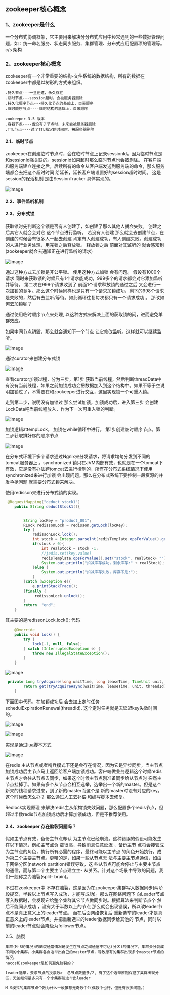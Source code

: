 

## zookeeper核心概念

### 1、zookeeper是什么

 一个分布式协调框架，它主要用来解决分分布式应用中经常遇到的一些数据管理问题，如：统一命名服务、状态同步服务、集群管理、分布式应用配置项的管理等。c/s 架构



### 2、zookeeper核心概念

  zookeeper有一个非常重要的结构-文件系统的数据结构，所有的数据在zookeeper中都是以树形的方式来组织。

```
.持久节点---一旦创建，永久存在
.临时节点---session超时，会被服务器删除
.持久化顺序节点---持久化节点的基础上，自带顺序
.临时顺序节点----临时结构的基础上，自带顺序

zookeeper-3.5 版本
.容器节点----当没有子节点时，未来会被服务器删除
.TTL节点----过了TTL指定的时间时，被服务器删除
```



#### 2.1、临时节点

zookeeper在创建临时节点时，会在临时节点上记录sessionId。因为临时节点是和sessionId强关联的。sessionId如果超时那么临时节点也会被删除。 在客户端和服务端建立连接之后，后续所有的命令从客户端发送到服务端的命令，那么服务端都会去把这个超时时间 给延长，延长客户端设置好的session超时时间。  这是session的保活机制 是由SessionTracker 具体实现的。

![image](zk/zk-temporary-01.png)

#### 2.2、事件监听机制



#### 2.3、分布式锁

获取锁时先判断这个锁是否有人创建了，如创建了那么其他人就会失败。  创建之后其它人就会会对它 这个节点进行监听。 若没有人创建 那么就会去创建节点，在创建的时候会有很多人一起去创建 肯定有人创建成功，有人创建失败。创建成功的人进行业务处理，用完锁之后释放锁。 释放锁之后 前面对其监听的 就会感知到(zookeeper就会去通知正在进行监听的请求)

![image](zk/zk-te-02.png)

通过这种方式去加锁是非公平锁。 使用这种方式加锁 会有问题。 假设有1000个请求 同时来获取锁的时候只有1个请求能成功，999多个的请求都会对它添加监听并等待。 第二次在999个请求收到了 前面1个请求释放锁的通过之后 又会进行一次加锁的竞争。那么这个时候同样也是只有一个请求加锁成功，剩下的998个请求是失败的，然后有去监听/等待。如此循环往复每次都只有一个请求成功 。  那改如何去加锁呢？



通过使用临时顺序节点来处理, 以这种方式来解决上面的获取锁的问，进而避免羊群效应。

如果中间节点销毁，那么就会通知下一个节点 让它修改监听。这样就可以继续监听。

![image](zk/zk-temporary-02.png)



通过curator来创建分布式锁

![image](zk/zk-lock-01.png)



查看curator加锁过程，分为三步，第1步 获取当前线程，然后判断threadData中有没有当前线程，如果之前加锁成功会把数据加入到这个结构中。如果不等于空说明加锁过了，不需要在和zookeeper进行交互，这里实现锁一个可重入锁。

走到第二步，说明没有加锁过 那么尝试加锁，加锁成功后，进入第三步 会创建LockData吧当前线程放入，作为下一次可重入锁的判断。

![image](zk/zk-curator-lock-01.png)

加锁逻辑attempLock， 加锁在while循环中进行。 第1步创建临时顺序节点。第二步获取排好序的顺序节点

![image](zk/zk-curator-lock-02.png)





在分布式环境下多个请求通过Ngnix来分发请求，将请求均匀分发到不同的tomcat服务器上 。synchronized 锁只在JVM内部有效，也就是在一个tomcat下有效，它是没有办法跨tomcat去进行控制的，所有在分布式系统情况下使用synchronized来进行加锁 会出现问题。那么在分布式系统下要控制一段资源的并发争抢问题 就需要分布式锁来解决。





使用redisson来进行分布式锁的实现。

```java
 @RequestMapping("deduct_stock1")
    public String deductStock1(){


        String locKey = "product_001";
        RLock redissonLock = redisson.getLock(locKey);
        try {
            redissonLock.lock();
            int stock = Integer.parseInt(redisTemplate.opsForValue().get("stock"));
            if(stock > 0){
                int realStock = stock -1;
                //jedis.set(key,value)
                redisTemplate.opsForValue().set("stock", realStock+ "");
                System.out.println("扣减库存成功，剩余库存:" + realStock);
            }else {
                System.out.println("扣减库存失败，库存不足:");
            }
        }catch (Exception e){
            e.printStackTrace();
        }finally {
             redissonLock.unlock();
        }
        return  "end";
    }
```

其主要的是redissonLock.lock(); 代码

```java
    @Override
    public void lock() {
        try {
            lock(-1, null, false);
        } catch (InterruptedException e) {
            throw new IllegalStateException();
        }
    }
```



![image](zk/redisson-lock-01.png)

```java
 private Long tryAcquire(long waitTime, long leaseTime, TimeUnit unit, long threadId) {
        return get(tryAcquireAsync(waitTime, leaseTime, unit, threadId));
    }
```

下面图中代码，在加锁成功后 会去加上定时任务 schedulExpirationRenewal(threadId). 这个定时任务就是去延迟key失效时间的。

![image](zk/redisson-lock-02.png)

![image](zk/redisson-lock-04.png)



实现是通过lua脚本方式

![image](zk/redisson-lock-03.png)





在redis 主从节点或者哨兵模式下还是会存在情况，因为它是异步同步，当主节点加锁成功后主节点马上返回给客户端加锁成功。客户端做业务逻辑这个时候redis主节点才会往从节点去同步，如果这个时候主节点刚准备同步给从节点时 突然主节点挂掉了。如果有多个从节点会相互选举，选举出一个新的master。但是这个新来的线程请求过来，到了新的master而这个是 新的master时没有对应的key。这个时候改怎么办？ 那么通过人工去补偿 和编写脚本去修复。

Redlock实现原理 来解决redis主从架构锁失效问题，那么配置多个redis节点，但超过半数redis节点加锁成功后才算加锁成功，但是不推荐使用。



#### 2.4、zookeeper 存在脑裂问题吗？

 假如主节点有效，备份主节点却认 为主节点已经崩溃。这种错误的假设可能发生在以下情况，例如主节点负 载很高，导致消息任意延迟 ，备份主节 点将会接管成为主节点的角色，执行所有必需的程序，最终可能以主节点 的角色开始执行，成为第二个主要主节点。更糟的是，如果一些从节点无 法与主要主节点通信，如由于网络分区(network partition)错误导致，这 些从节点可能会停止与主要主节点的通信，而与第二个主要主节点建立主- 从关系。针对这个场景中导致的问题，我们一般称之为脑裂(split- brain)。

不过在zookeeper中 不存在脑裂，这是因为在zookeeper集群写入数据同步(两阶段提交，半数以上节点写入成功，才能写成功)。那么在网络问题下 向Leader节点写入数据时，会发现它给整个集群其它节点做同步时。根据算法来判断节点个 然后不能同步成功 ，没有大于半数以上的节点 那么就会出现错误，所以改leader节点不是真正意义上的leader节点。 而在后面网络恢复后 重新选举的leader才是真正意义上的leader节点。并把重新选举的leader数据同步给其他的 节点，同时以前的leader节点就会降级为follower节点。



2.5、脑裂

```
集群(M-S的情况)的脑裂通常情况是发生在节点之间通信不可达(分区)的情况下，集群会分裂成不同的小集群，小集群各自选举出自己的master节点，导致原有的集群出现多个master节点的情况。
nacos和zookeeper是如何避免脑裂的？

leader选举，要求节点的投票数>  总节点数量多/2, 有了这个选举原则保证了集群出现分区，无论如何最多只有一个小集群能选举出leader

M-S模式的集群节点个数为什么一般推荐是奇数个?(偶数个也行，但是有很多问题。)
```







































